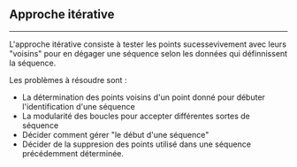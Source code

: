 ## Approche itérative
---

L'approche itérative consiste à tester les points sucessevivement avec leurs "voisins" pour en dégager une séquence 
selon les données qui définnissent la séquence.

Les problèmes à résoudre sont :
* La détermination des points voisins d'un point donné pour débuter l'identification d'une séquence
* La modularité des boucles pour accepter différentes sortes de séquence
* Décider comment gérer "le début d'une séquence"
* Décider de la suppresion des points utilisé dans une séquence précédemment déterminée.
